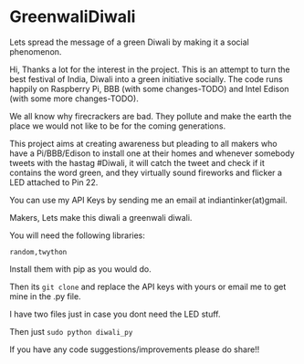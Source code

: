 # GreenwaliDiwali
Lets spread the message of a green Diwali by making it a social phenomenon.

Hi, Thanks a lot for the interest in the project. This is an attempt to turn the best festival of India, Diwali into a green initiative socially. The code runs happily on Raspberry Pi, BBB (with some changes-TODO) and Intel Edison (with some more changes-TODO).

We all know why firecrackers are bad. They pollute and make the earth the place we would not like to be for the coming generations.

This project aims at creating awareness but pleading to all makers who have a Pi/BBB/Edison to install one at their homes and whenever somebody tweets with the hastag #Diwali, it will catch the tweet and check if it contains the word green, and they virtually sound fireworks and flicker a LED attached to Pin 22. 

You can use my API Keys by sending me an email at indiantinker(at)gmail.
 
Makers, Lets make this diwali a greenwali diwali.

You will need the following libraries:

`random,twython`

Install them with pip as you would do.

Then its `git clone` and replace the API keys with yours or email me to get mine in the .py file. 

I have two files just in case you dont need the LED stuff.

Then just `sudo python diwali_py`

If you have any code suggestions/improvements please do share!!
 
